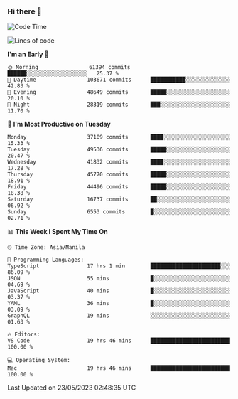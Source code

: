 ### Hi there 👋

<!--START_SECTION:waka-->
![Code Time](http://img.shields.io/badge/Code%20Time-3%2C975%20hrs%209%20mins-blue)

![Lines of code](https://img.shields.io/badge/From%20Hello%20World%20I%27ve%20Written-99.7%20million%20lines%20of%20code-blue)

**I'm an Early 🐤** 

```text
🌞 Morning                61394 commits       ██████░░░░░░░░░░░░░░░░░░░   25.37 % 
🌆 Daytime                103671 commits      ███████████░░░░░░░░░░░░░░   42.83 % 
🌃 Evening                48649 commits       █████░░░░░░░░░░░░░░░░░░░░   20.10 % 
🌙 Night                  28319 commits       ███░░░░░░░░░░░░░░░░░░░░░░   11.70 % 
```
📅 **I'm Most Productive on Tuesday** 

```text
Monday                   37109 commits       ████░░░░░░░░░░░░░░░░░░░░░   15.33 % 
Tuesday                  49536 commits       █████░░░░░░░░░░░░░░░░░░░░   20.47 % 
Wednesday                41832 commits       ████░░░░░░░░░░░░░░░░░░░░░   17.28 % 
Thursday                 45770 commits       █████░░░░░░░░░░░░░░░░░░░░   18.91 % 
Friday                   44496 commits       █████░░░░░░░░░░░░░░░░░░░░   18.38 % 
Saturday                 16737 commits       ██░░░░░░░░░░░░░░░░░░░░░░░   06.92 % 
Sunday                   6553 commits        █░░░░░░░░░░░░░░░░░░░░░░░░   02.71 % 
```


📊 **This Week I Spent My Time On** 

```text
🕑︎ Time Zone: Asia/Manila

💬 Programming Languages: 
TypeScript               17 hrs 1 min        ██████████████████████░░░   86.09 % 
JSON                     55 mins             █░░░░░░░░░░░░░░░░░░░░░░░░   04.69 % 
JavaScript               40 mins             █░░░░░░░░░░░░░░░░░░░░░░░░   03.37 % 
YAML                     36 mins             █░░░░░░░░░░░░░░░░░░░░░░░░   03.09 % 
GraphQL                  19 mins             ░░░░░░░░░░░░░░░░░░░░░░░░░   01.63 % 

🔥 Editors: 
VS Code                  19 hrs 46 mins      █████████████████████████   100.00 % 

💻 Operating System: 
Mac                      19 hrs 46 mins      █████████████████████████   100.00 % 
```


 Last Updated on 23/05/2023 02:48:35 UTC
<!--END_SECTION:waka-->


<!--
**rad182/rad182** is a ✨ _special_ ✨ repository because its `README.md` (this file) appears on your GitHub profile.

Here are some ideas to get you started:

- 🔭 I’m currently working on ...
- 🌱 I’m currently learning ...
- 👯 I’m looking to collaborate on ...
- 🤔 I’m looking for help with ...
- 💬 Ask me about ...
- 📫 How to reach me: ...
- 😄 Pronouns: ...
- ⚡ Fun fact: ...
-->
